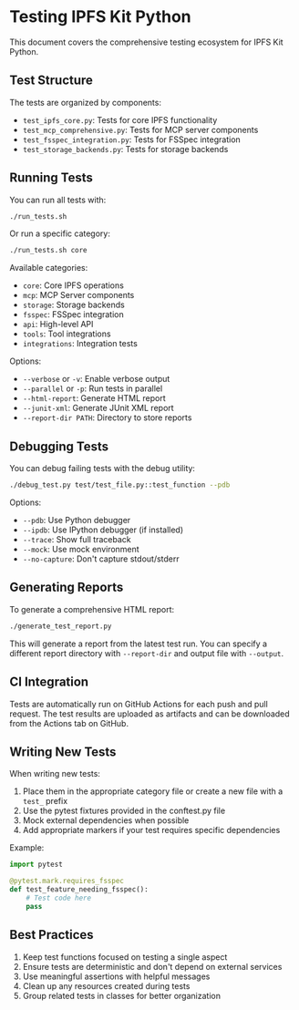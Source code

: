 # Testing IPFS Kit Python

This document covers the comprehensive testing ecosystem for IPFS Kit Python.

## Test Structure

The tests are organized by components:

- `test_ipfs_core.py`: Tests for core IPFS functionality
- `test_mcp_comprehensive.py`: Tests for MCP server components
- `test_fsspec_integration.py`: Tests for FSSpec integration
- `test_storage_backends.py`: Tests for storage backends

## Running Tests

You can run all tests with:

```bash
./run_tests.sh
```

Or run a specific category:

```bash
./run_tests.sh core
```

Available categories:
- `core`: Core IPFS operations
- `mcp`: MCP Server components
- `storage`: Storage backends
- `fsspec`: FSSpec integration
- `api`: High-level API
- `tools`: Tool integrations
- `integrations`: Integration tests

Options:
- `--verbose` or `-v`: Enable verbose output
- `--parallel` or `-p`: Run tests in parallel
- `--html-report`: Generate HTML report
- `--junit-xml`: Generate JUnit XML report
- `--report-dir PATH`: Directory to store reports

## Debugging Tests

You can debug failing tests with the debug utility:

```bash
./debug_test.py test/test_file.py::test_function --pdb
```

Options:
- `--pdb`: Use Python debugger
- `--ipdb`: Use IPython debugger (if installed)
- `--trace`: Show full traceback
- `--mock`: Use mock environment
- `--no-capture`: Don't capture stdout/stderr

## Generating Reports

To generate a comprehensive HTML report:

```bash
./generate_test_report.py
```

This will generate a report from the latest test run. You can specify a different report directory with `--report-dir` and output file with `--output`.

## CI Integration

Tests are automatically run on GitHub Actions for each push and pull request. The test results are uploaded as artifacts and can be downloaded from the Actions tab on GitHub.

## Writing New Tests

When writing new tests:

1. Place them in the appropriate category file or create a new file with a `test_` prefix
2. Use the pytest fixtures provided in the conftest.py file
3. Mock external dependencies when possible
4. Add appropriate markers if your test requires specific dependencies

Example:

```python
import pytest

@pytest.mark.requires_fsspec
def test_feature_needing_fsspec():
    # Test code here
    pass
```

## Best Practices

1. Keep test functions focused on testing a single aspect
2. Ensure tests are deterministic and don't depend on external services
3. Use meaningful assertions with helpful messages
4. Clean up any resources created during tests
5. Group related tests in classes for better organization
